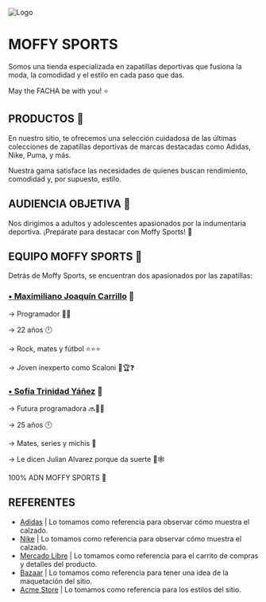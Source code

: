 ![Logo](https://i.ibb.co/hF7smkY/Moffy-Sports.jpg)

# MOFFY SPORTS

Somos una tienda especializada en zapatillas deportivas que fusiona la moda, la comodidad y el estilo en cada paso que das.

May the FACHA be with you! ⭐

## PRODUCTOS 🧦
En nuestro sitio, te ofrecemos una selección cuidadosa de las últimas colecciones de zapatillas deportivas de marcas destacadas como Adidas, Nike, Puma, y más.

Nuestra gama satisface las necesidades de quienes buscan rendimiento, comodidad y, por supuesto, estilo. 

## AUDIENCIA OBJETIVA 🧐
Nos dirigimos a adultos y adolescentes apasionados por la indumentaria deportiva. ¡Prepárate para destacar con Moffy Sports! 🚀 
## EQUIPO MOFFY SPORTS 👥
Detrás de Moffy Sports, se encuentran dos apasionados por las zapatillas:

### [• Maximiliano Joaquín Carrillo](https://github.com/MaxiCarrillo) 🐢
→ Programador 👨‍💻

→ 22 años 🕛

→ Rock, mates y fútbol ⭐⭐⭐

→ Joven inexperto como Scaloni 🤔🏆❓


### [• Sofía Trinidad Yáñez](https://github.com/Sofi231098) 🦋
→ Futura programadora 🔜👩‍💻

→ 25 años 🕛

→ Mates, series y michis 🌠

→ Le dicen Julian Alvarez porque da suerte 🤟🕸

100% ADN MOFFY SPORTS 🧬
## REFERENTES

- [Adidas](https://www.adidas.com.ar/) | Lo tomamos como referencia para observar cómo muestra el calzado.
- [Nike](https://www.nike.com.ar/) | Lo tomamos como referencia para observar cómo muestra el calzado.
- [Mercado Libre](https://www.mercadolibre.com.ar/) |  Lo tomamos como referencia para el carrito de compras y detalles del producto.
- [Bazaar](https://bazaar.ui-lib.com/) | Lo tomamos como referencia para tener una idea de la maquetación del sitio.
- [Acme Store](https://demo.vercel.store/) | Lo tomamos como referencia para los estilos del sitio.

